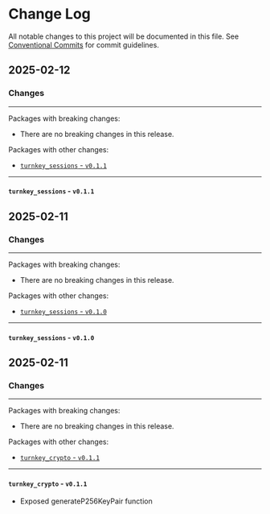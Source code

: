 # Change Log

All notable changes to this project will be documented in this file.
See [Conventional Commits](https://conventionalcommits.org) for commit guidelines.

## 2025-02-12

### Changes

---

Packages with breaking changes:

 - There are no breaking changes in this release.

Packages with other changes:

 - [`turnkey_sessions` - `v0.1.1`](#turnkey_sessions---v011)

---

#### `turnkey_sessions` - `v0.1.1`


## 2025-02-11

### Changes

---

Packages with breaking changes:

 - There are no breaking changes in this release.

Packages with other changes:

 - [`turnkey_sessions` - `v0.1.0`](#turnkey_sessions---v010)

---

#### `turnkey_sessions` - `v0.1.0`


## 2025-02-11

### Changes

---

Packages with breaking changes:

 - There are no breaking changes in this release.

Packages with other changes:

 - [`turnkey_crypto` - `v0.1.1`](#turnkey_crypto---v011)

---

#### `turnkey_crypto` - `v0.1.1`

 - Exposed generateP256KeyPair function

